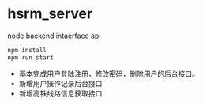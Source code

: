 # hsrm_server
node backend intaerface api


```bash
npm install
npm run start
```

* 基本完成用户登陆注册，修改密码，删除用户的后台接口。
* 新增用户操作记录后台接口
* 新增高铁线路信息获取接口
